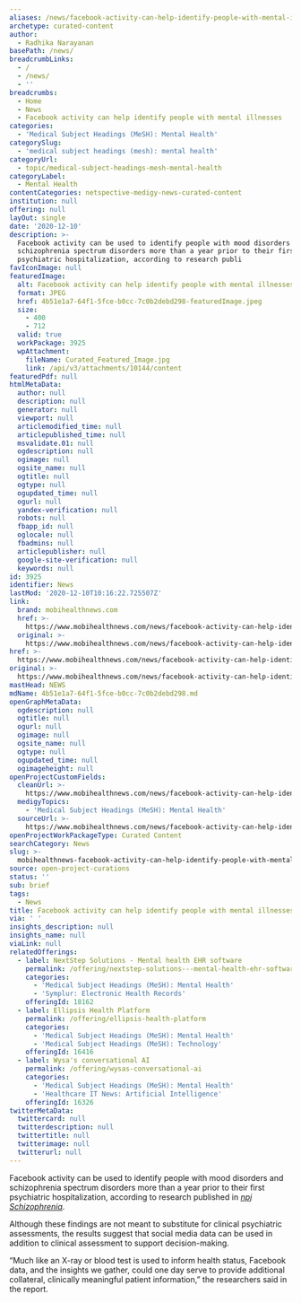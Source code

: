 ```yaml
---
aliases: /news/facebook-activity-can-help-identify-people-with-mental-illnesses
archetype: curated-content
author:
  - Radhika Narayanan
basePath: /news/
breadcrumbLinks:
  - /
  - /news/
  - ''
breadcrumbs:
  - Home
  - News
  - Facebook activity can help identify people with mental illnesses
categories:
  - 'Medical Subject Headings (MeSH): Mental Health'
categorySlug:
  - 'medical subject headings (mesh): mental health'
categoryUrl:
  - topic/medical-subject-headings-mesh-mental-health
categoryLabel:
  - Mental Health
contentCategories: netspective-medigy-news-curated-content
institution: null
offering: null
layOut: single
date: '2020-12-10'
description: >-
  Facebook activity can be used to identify people with mood disorders and
  schizophrenia spectrum disorders more than a year prior to their first
  psychiatric hospitalization, according to research publi
favIconImage: null
featuredImage:
  alt: Facebook activity can help identify people with mental illnesses
  format: JPEG
  href: 4b51e1a7-64f1-5fce-b0cc-7c0b2debd298-featuredImage.jpeg
  size:
    - 400
    - 712
  valid: true
  workPackage: 3925
  wpAttachment:
    fileName: Curated_Featured_Image.jpg
    link: /api/v3/attachments/10144/content
featuredPdf: null
htmlMetaData:
  author: null
  description: null
  generator: null
  viewport: null
  articlemodified_time: null
  articlepublished_time: null
  msvalidate.01: null
  ogdescription: null
  ogimage: null
  ogsite_name: null
  ogtitle: null
  ogtype: null
  ogupdated_time: null
  ogurl: null
  yandex-verification: null
  robots: null
  fbapp_id: null
  oglocale: null
  fbadmins: null
  articlepublisher: null
  google-site-verification: null
  keywords: null
id: 3925
identifier: News
lastMod: '2020-12-10T10:16:22.725507Z'
link:
  brand: mobihealthnews.com
  href: >-
    https://www.mobihealthnews.com/news/facebook-activity-can-help-identify-people-mental-illnesses
  original: >-
    https://www.mobihealthnews.com/news/facebook-activity-can-help-identify-people-mental-illnesses
href: >-
  https://www.mobihealthnews.com/news/facebook-activity-can-help-identify-people-mental-illnesses
original: >-
  https://www.mobihealthnews.com/news/facebook-activity-can-help-identify-people-mental-illnesses
mastHead: NEWS
mdName: 4b51e1a7-64f1-5fce-b0cc-7c0b2debd298.md
openGraphMetaData:
  ogdescription: null
  ogtitle: null
  ogurl: null
  ogimage: null
  ogsite_name: null
  ogtype: null
  ogupdated_time: null
  ogimageheight: null
openProjectCustomFields:
  cleanUrl: >-
    https://www.mobihealthnews.com/news/facebook-activity-can-help-identify-people-mental-illnesses
  medigyTopics:
    - 'Medical Subject Headings (MeSH): Mental Health'
  sourceUrl: >-
    https://www.mobihealthnews.com/news/facebook-activity-can-help-identify-people-mental-illnesses
openProjectWorkPackageType: Curated Content
searchCategory: News
slug: >-
  mobihealthnews-facebook-activity-can-help-identify-people-with-mental-illnesses
source: open-project-curations
status: ''
sub: brief
tags:
  - News
title: Facebook activity can help identify people with mental illnesses
via: ' '
insights_description: null
insights_name: null
viaLink: null
relatedOfferings:
  - label: NextStep Solutions - Mental health EHR software
    permalink: /offering/nextstep-solutions---mental-health-ehr-software
    categories:
      - 'Medical Subject Headings (MeSH): Mental Health'
      - 'Symplur: Electronic Health Records'
    offeringId: 18162
  - label: Ellipsis Health Platform
    permalink: /offering/ellipsis-health-platform
    categories:
      - 'Medical Subject Headings (MeSH): Mental Health'
      - 'Medical Subject Headings (MeSH): Technology'
    offeringId: 16416
  - label: Wysa's conversational AI
    permalink: /offering/wysas-conversational-ai
    categories:
      - 'Medical Subject Headings (MeSH): Mental Health'
      - 'Healthcare IT News: Artificial Intelligence'
    offeringId: 16326
twitterMetaData:
  twittercard: null
  twitterdescription: null
  twittertitle: null
  twitterimage: null
  twitterurl: null
---
```

<p>Facebook activity can be used to identify people with mood disorders and schizophrenia spectrum disorders more than a year prior to their first psychiatric hospitalization, according to research published in <a href="https://www.nature.com/articles/s41537-020-00125-0#Abs1"><i>npj Schizophrenia</i></a>.</p><p>Although these findings are not meant to substitute for clinical psychiatric assessments, the results suggest that social media data can be used in addition to clinical assessment to support decision-making.</p><p>“Much like an X-ray or blood test is used to inform health status, Facebook data, and the insights we gather, could one day serve to provide additional collateral, clinically meaningful patient information,” the researchers said in the report.</p><p><br>&nbsp;</p>